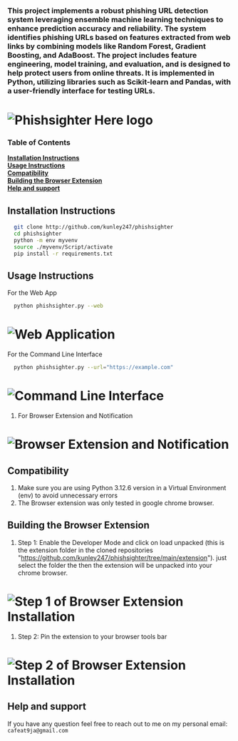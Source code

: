 ### This project implements a robust phishing URL detection system leveraging ensemble machine learning techniques to enhance prediction accuracy and reliability. The system identifies phishing URLs based on features extracted from web links by combining models like Random Forest, Gradient Boosting, and AdaBoost. The project includes feature engineering, model training, and evaluation, and is designed to help protect users from online threats. It is implemented in Python, utilizing libraries such as Scikit-learn and Pandas, with a user-friendly interface for testing URLs.


# ![Phishsighter Here logo](https://github.com/kunley247/phishsighter/blob/main/static/image.jpg) 


### Table of Contents
**[Installation Instructions](#installation-instructions)**<br>
**[Usage Instructions](#usage-instructions)**<br>
**[Compatibility](#compatibility)**<br>
**[Building the Browser Extension](#building-the-browser-extension)**<br>
**[Help and support](#help-and-support)**<br>


## Installation Instructions
```bash
  git clone http://github.com/kunley247/phishsighter
  cd phishsighter
  python -m env myvenv
  source ./myvenv/Script/activate
  pip install -r requirements.txt
```

## Usage Instructions
For the Web App
  ```bash
    python phishsighter.py --web
  ```

# ![Web Application](https://github.com/kunley247/phishsighter/blob/main/screenshots/gui.png) 

For the Command Line Interface
  ```bash
    python phishsighter.py --url="https://example.com"
  ```

# ![Command Line Interface](https://github.com/kunley247/phishsighter/blob/main/screenshots/cli.png) 

1. For Browser Extension and Notification
# ![Browser Extension and Notification](https://github.com/kunley247/phishsighter/blob/main/screenshots/broswer-extension-and-notification.png) 

## Compatibility
1. Make sure you are using Python 3.12.6 version in a Virtual Environment (env) to avoid unnecessary errors
2. The Browser extension was only tested in google chrome browser.

## Building the Browser Extension
1. Step 1: Enable the Developer Mode and click on load unpacked (this is the extension folder in the cloned repositories "https://github.com/kunley247/phishsighter/tree/main/extension"). just select the folder the then the extension will be unpacked into your chrome browser.

# ![Step 1 of Browser Extension Installation](https://github.com/kunley247/phishsighter/blob/main/screenshots/browser-extension.png) 

1. Step 2: Pin the extension to your browser tools bar
# ![Step 2 of Browser Extension Installation](https://github.com/kunley247/phishsighter/blob/main/screenshots/browser-extention-step3.png) 


## Help and support
If you have any question feel free to reach out to me on my personal email: ```cafeat9ja@gmail.com```
